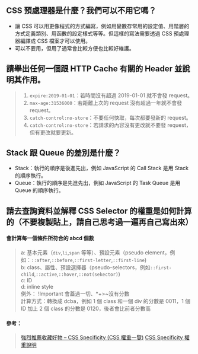 ## CSS 預處理器是什麼？我們可以不用它嗎？
- 讓 CSS 可以用更像程式的方式編寫，例如用變數存常用的設定值、用階層的方式定義類別、用函數的設定樣式等等。但這樣的寫法需要透過 CSS 預處理器編譯成 CSS 檔案才可以使用。
- 可以不要用，但用了通常會比較方便也比較好維護。

## 請舉出任何一個跟 HTTP Cache 有關的 Header 並說明其作用。
> 1. `expire:2019-01-01`：若時間沒有超過 2019-01-01 就不會發 request。
> 2. `max-age:31536000`：若距離上次的 request 沒有超過一年就不會發 request。
> 3. `catch-control:no-store`：不要任何快取，每次都要發新的 request。
> 4. `catch-control:no-store`：若請求的內容沒有更改就不要發 request，但有更改就要更新。

## Stack 跟 Queue 的差別是什麼？
- Stack：執行的順序是後進先出，例如 JavaScript 的 Call Stack 是用 Stack 的順序執行。
- Queue：執行的順序是先進先出，例如 JavaScript 的 Task Queue 是用 Queue 的順序執行。

## 請去查詢資料並解釋 CSS Selector 的權重是如何計算的（不要複製貼上，請自己思考過一遍再自己寫出來）
#### 會計算每一個條件所符合的 abcd 個數
> a: 基本元素（`div`,`li`,`span` 等等）、預設元素（pseudo element，例如：`::after`,`::before`,`::first-letter`,`::first-line`)  
> b: class、屬性、預設選擇器（pseudo-selectors，例如`::first-child`,`::active`,`::hover`,`::not(sekector)`)  
> c: ID  
> d: inline style  
> 例外： !Important 會蓋過一切、*+>~沒有分數  
> 計算方式：轉換成 dcba，例如 1 個 class 和一個 div 的分數是 0011，1 個 ID 加上 2 個 class 的分數是 0120，後者會比前者分數高  
#### 參考：
> [強烈推薦收藏好物 – CSS Specificity (CSS 權重一覽)](http://muki.tw/tech/css-specificity-document/)
> [CSS Specificity 權重說明](https://shunnien.github.io/2017/05/31/css-specificity/)